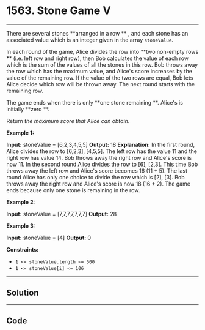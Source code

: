 # 1563. Stone Game V

---

There are several stones **arranged in a row ** , and each stone has an associated value which is an integer given in the array `stoneValue`.

In each round of the game, Alice divides the row into **two non-empty rows ** (i.e. left row and right row), then Bob calculates the value of each row which is the sum of the values of all the stones in this row. Bob throws away the row which has the maximum value, and Alice's score increases by the value of the remaining row. If the value of the two rows are equal, Bob lets Alice decide which row will be thrown away. The next round starts with the remaining row.

The game ends when there is only **one stone remaining **. Alice's is initially **zero **.

Return _the maximum score that Alice can obtain_.

 

**Example 1:**


**Input:** stoneValue = [6,2,3,4,5,5]
**Output:** 18
**Explanation:** In the first round, Alice divides the row to [6,2,3], [4,5,5]. The left row has the value 11 and the right row has value 14. Bob throws away the right row and Alice's score is now 11.
In the second round Alice divides the row to [6], [2,3]. This time Bob throws away the left row and Alice's score becomes 16 (11 + 5).
The last round Alice has only one choice to divide the row which is [2], [3]. Bob throws away the right row and Alice's score is now 18 (16 + 2). The game ends because only one stone is remaining in the row.


**Example 2:**


**Input:** stoneValue = [7,7,7,7,7,7,7]
**Output:** 28


**Example 3:**


**Input:** stoneValue = [4]
**Output:** 0


 

**Constraints:**

  * `1 <= stoneValue.length <= 500`
  * `1 <= stoneValue[i] <= 106`

---

## Solution



---

## Code
```python


```